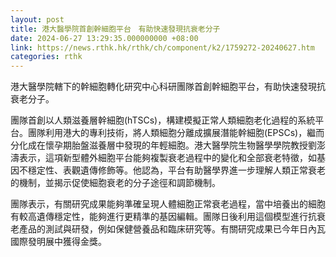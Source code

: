```yaml
---
layout: post
title: 港大醫學院首創幹細胞平台　有助快速發現抗衰老分子
date: 2024-06-27 13:29:35.000000000 +08:00
link: https://news.rthk.hk/rthk/ch/component/k2/1759272-20240627.htm
categories: rthk
---
```


港大醫學院轄下的幹細胞轉化研究中心科研團隊首創幹細胞平台，有助快速發現抗衰老分子。

團隊首創以人類滋養層幹細胞(hTSCs)，構建模擬正常人類細胞老化過程的系統平台。團隊利用港大的專利技術，將人類細胞分離成擴展潛能幹細胞(EPSCs)，繼而分化成在懷孕期胎盤滋養層中發現的年輕細胞。港大醫學院生物醫學學院教授劉澎濤表示，這項新型體外細胞平台能夠複製衰老過程中的變化和全部衰老特徵，如基因不穩定性、表觀遺傳修飾等。他認為，平台有助醫學界進一步理解人類正常衰老的機制，並揭示促使細胞衰老的分子途徑和調節機制。

團隊表示，有關研究成果能夠準確呈現人體細胞正常衰老過程，當中培養出的細胞有較高遺傳穩定性，能夠進行更精準的基因編輯。團隊日後利用這個模型進行抗衰老產品的測試與研發，例如保健營養品和臨床研究等。有關研究成果已今年日內瓦國際發明展中獲得金獎。
